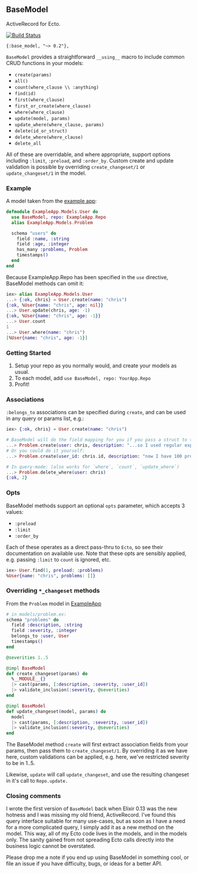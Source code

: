 ## BaseModel

ActiveRecord for Ecto.

[![Build Status](https://travis-ci.org/meyercm/base_model.svg?branch=master)](https://travis-ci.org/meyercm/base_model)

`{:base_model, "~> 0.2"},`

`BaseModel` provides a straightforward `__using__` macro to include common CRUD
functions in your models:

* `create(params)`
* `all()`
* `count(where_clause \\ :anything)`
* `find(id)`
* `first(where_clause)`
* `first_or_create(where_clause)`
* `where(where_clause)`
* `update(model, params)`
* `update_where(where_clause, params)`
* `delete(id_or_struct)`
* `delete_where(where_clause)`
* `delete_all`

All of these are overridable, and where appropriate, support options including
`:limit`, `:preload`, and `:order_by`. Custom create and update validation is
possible by overriding `create_changeset/1` or `update_changeset/1` in the
model.

### Example

A model taken from the [example app][example-app]:

```elixir
defmodule ExampleApp.Models.User do
  use BaseModel, repo: ExampleApp.Repo
  alias ExampleApp.Models.Problem

  schema "users" do
    field :name, :string
    field :age, :integer
    has_many :problems, Problem
    timestamps()
  end
end
```

Because ExampleApp.Repo has been specified in the `use` directive, BaseModel
methods can omit it:

```elixir
iex> alias ExampleApp.Models.User
...> {:ok, chris} = User.create(name: "chris")
{:ok, %User{name: "chris", age: nil}}
...> User.update(chris, age: -1)
{:ok, %User{name: "chris", age: -1}}
...> User.count
1
...> User.where(name: "chris")
[%User{name: "chris", age: -1}]
```

### Getting Started

1. Setup your repo as you normally would, and create your models as usual.
2. To each model, add `use BaseModel, repo: YourApp.Repo`
3. Profit!

### Associations

`:belongs_to` associations can be specified during `create`, and can be used in
any query or params list, e.g.:

```elixir
iex> {:ok, chris} = User.create(name: "chris")

# BaseModel will do the field mapping for you if you pass a struct to the association
...> Problem.create(user: chris, description: "...so I used regular expressions.")
# Or you could do it yourself:
...> Problem.create(user_id: chris.id, description: "now I have 100 problems.")

# In query-mode: (also works for `where`, `count`, `update_where`)
...> Problem.delete_where(user: chris)
{:ok, 2}
```

### Opts

BaseModel methods support an optional `opts` parameter, which accepts 3 values:

* `:preload`
* `:limit`
* `:order_by`

Each of these operates as a direct pass-thru to `Ecto`, so see their
documentation on available use. Note that these opts are sensibly applied, e.g.
passing `:limit` to `count` is ignored, etc.

```elixir
iex> User.find(1, preload: :problems)
%User{name: "chris", problems: []}
```

### Overriding `*_changeset` methods

From the `Problem` model in [ExampleApp][example-app]

```elixir
# in models/problem.ex:
schema "problems" do
  field :description, :string
  field :severity, :integer
  belongs_to :user, User
  timestamps()
end

@severities 1..5

@impl BaseModel
def create_changeset(params) do
  %__MODULE__{}
  |> cast(params, [:description, :severity, :user_id])
  |> validate_inclusion(:severity, @severities)
end

@impl BaseModel
def update_changeset(model, params) do
  model
  |> cast(params, [:description, :severity, :user_id])
  |> validate_inclusion(:severity, @severities)
end
```

The BaseModel method `create` will first extract association fields from your
params, then pass them to `create_changeset/1`. By overriding it as we have
here, custom validations can be applied, e.g. here, we've restricted severity
to be in 1..5.

Likewise, `update` will call `update_changeset`, and use the resulting changeset
in it's call to `Repo.update.`

### Closing comments

I wrote the first version of `BaseModel` back when Elixir 0.13 was the new
hotness and I was missing my old friend, ActiveRecord. I've found this query
interface suitable for many use-cases, but as soon as I have a need for a more
complicated query, I simply add it as a new method on the model. This way, all
of my Ecto code lives in the models, and in the models only. The sanity gained
from not spreading Ecto calls directly into the business logic cannot be
overstated.

Please drop me a note if you end up using BaseModel in something cool, or file
an issue if you have difficulty, bugs, or ideas for a better API.

[example-app]: https://github.com/meyercm/base_model/tree/master/examples/example_app
